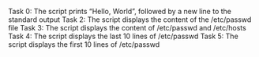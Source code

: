 Task 0: The script prints “Hello, World”, followed by a new line to the standard output
Task 2: The script displays the content of the /etc/passwd file
Task 3: The script displays the content of /etc/passwd and /etc/hosts
Task 4: The script displays the last 10 lines of /etc/passwd
Task 5: The script displays the first 10 lines of /etc/passwd
